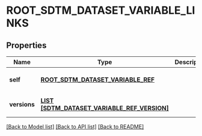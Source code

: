 # ROOT_SDTM_DATASET_VARIABLE_LINKS

## Properties
Name | Type | Description | Notes
------------ | ------------- | ------------- | -------------
**self** | [**ROOT_SDTM_DATASET_VARIABLE_REF**](RootSdtmDatasetVariableRef.md) |  | [optional] [default to null]
**versions** | [**LIST [SDTM_DATASET_VARIABLE_REF_VERSION]**](SdtmDatasetVariableRefVersion.md) |  | [optional] [default to null]

[[Back to Model list]](../README.md#documentation-for-models) [[Back to API list]](../README.md#documentation-for-api-endpoints) [[Back to README]](../README.md)


